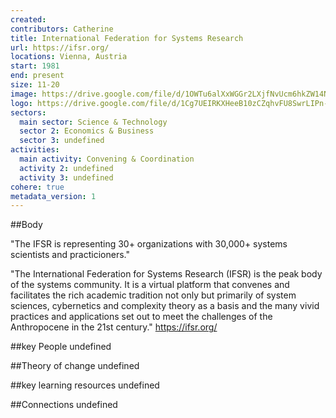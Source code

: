 ```yaml
---
created:
contributors: Catherine
title: International Federation for Systems Research
url: https://ifsr.org/
locations: Vienna, Austria
start: 1981
end: present
size: 11-20
image: https://drive.google.com/file/d/1OWTu6alXxWGGr2LXjfNvUcm6hkZW14NP/view?usp=drive_link
logo: https://drive.google.com/file/d/1Cg7UEIRKXHeeB10zCZqhvFU8SwrLIPn-/view?usp=drive_link
sectors:
  main sector: Science & Technology
  sector 2: Economics & Business
  sector 3: undefined
activities: 
  main activity: Convening & Coordination
  activity 2: undefined
  activity 3: undefined
cohere: true
metadata_version: 1
---
```



##Body

"The IFSR is representing 30+ organizations with 30,000+ systems scientists and practicioners."

"The International Federation for Systems Research (IFSR) is the peak body of the systems community. It is a virtual platform that convenes and facilitates the rich academic tradition not only but primarily of system sciences, cybernetics and complexity theory as a basis and the many vivid practices and applications set out to meet the challenges of the Anthropocene in the 21st century."
https://ifsr.org/ 


##key People
undefined

##Theory of change
undefined

##key learning resources
undefined

##Connections
undefined

